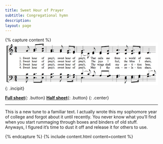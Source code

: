 ```yaml
---
title: Sweet Hour of Prayer
subtitle: Congregational hymn
description: 
layout: page
---
```


{% capture content %}
![Incipit](/assets/images/incipit-sweet-hour-of-prayer.jpg){: .incipit}

[**Full sheet**](/assets/docs/Sweet-Hour-of-Prayer.pdf){: .button}
[**Half sheet**](/assets/docs/Sweet-Hour-of-Prayer-Half.pdf){: .button}
{: .center}

* * *

This is a new tune to a familiar text. I actually wrote this my sophomore year of college and forgot about it until recently. You never know what you’ll find when you start rummaging through boxes and binders of old stuff. Anyways, I figured it’s time to dust it off and release it for others to use.

{% endcapture %}
{% include content.html content=content %}
